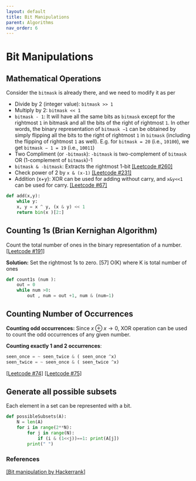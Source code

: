 ```yaml
---
layout: default
title: Bit Manipulations
parent: Algorithms
nav_order: 6
---
```


# Bit Manipulations



## Mathematical Operations

Consider the `bitmask` is already there, and we need to modify it as per

- Divide by 2 (integer value): `bitmask >> 1`
- Multiply by 2: `bitmask << 1`
- `bitmask - 1`: It will have all the same bits as `bitmask` except for the rightmost `1` in bitmask and all the bits of the right of rightmost `1`. In other words, the binary representation of `bitmask −1` can be obtained by simply flipping all the bits to the right of rightmost `1` in `bitmask` (including the flipping of rightmost `1` as well). E.g. for `bitmask = 20` (i.e., `10100`), we get `bitmask − 1 = 19` (i.e., `10011`)
-  Two Compliment (or `-bitmask`): `-bitmask` is two-complement of `bitmask` OR (1-complement of `bitmask`)-1
-  `bitmask & -bitmask`: Extracts the rightmost 1-bit [[Leetcode #260]](https://leetcode.com/problems/single-number-iii/) 
-  Check power of 2 by `x & (x-1)` [[Leetcode #231]](https://www.hackerearth.com/practice/notes/bit-manipulation/) 
-  Addition (x+y): XOR can be used for adding without carry, and `x&y<<1` can be used for carry. [[Leetcode #67]](https://leetcode.com/problems/add-binary/) 
```python
def add(x,y):
	while y:
	x, y = x ^ y, (x & y) << 1
	return bin(x )[2:]
```

## Counting 1s (Brian Kernighan Algorithm)
Count the total number of ones in the binary representation of a number. [[Leetcode #191]](https://leetcode.com/problems/number-of-1-bits/)

**Solution:** Set the rightmost 1s to zero. [57] O(K) where K is total number of ones

```python
def count1s (num ):
	out = 0
	while num >0: 
		out , num = out +1, num & (num−1)
```



## Counting Number of Occurrences

**Counting odd occurrences:** Since $x \oplus x \rightarrow 0$, XOR operation can be used to count the odd occurrences of  any given number.

**Counting exactly 1 and 2 occurrences**:

```python
seen_once = ~ seen_twice & ( seen_once ^x)
seen_twice = ~ seen_once & ( seen_twice ^x)
```

[[Leetcode #74]](https://leetcode.com/problems/single-number-ii) [[Leetcode #75]](https://leetcode.com/problems/single-number-iii)

## Generate all possible subsets
Each element in a set can be represented with a bit. 
```python
def possibleSubsets(A):
	N = len(A)
	for i in range(2**N):
		for j in range(N):
			if (i & (1<<j))==1: print(A[j])
		print(" ")
```

### References

[[Bit manipulation by Hackerrank]](https://www.hackerearth.com/practice/notes/bit-manipulation/)

